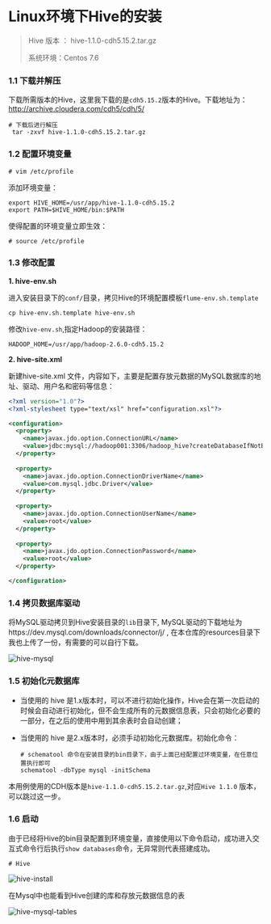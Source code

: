# Linux环境下Hive的安装

> Hive 版本 ： hive-1.1.0-cdh5.15.2.tar.gz
>
> 系统环境：Centos 7.6

### 1.1 下载并解压

下载所需版本的Hive，这里我下载的是`cdh5.15.2`版本的Hive。下载地址为：http://archive.cloudera.com/cdh5/cdh/5/

```shell
# 下载后进行解压
 tar -zxvf hive-1.1.0-cdh5.15.2.tar.gz
```

### 1.2 配置环境变量

```shell
# vim /etc/profile
```

添加环境变量：

```shell
export HIVE_HOME=/usr/app/hive-1.1.0-cdh5.15.2
export PATH=$HIVE_HOME/bin:$PATH
```

使得配置的环境变量立即生效：

```shell
# source /etc/profile
```

### 1.3 修改配置

**1. hive-env.sh**

进入安装目录下的`conf/`目录，拷贝Hive的环境配置模板`flume-env.sh.template`

```shell
cp hive-env.sh.template hive-env.sh
```

修改`hive-env.sh`,指定Hadoop的安装路径：

```shell
HADOOP_HOME=/usr/app/hadoop-2.6.0-cdh5.15.2
```

**2. hive-site.xml**

新建hive-site.xml 文件，内容如下，主要是配置存放元数据的MySQL数据库的地址、驱动、用户名和密码等信息：

```xml
<?xml version="1.0"?>
<?xml-stylesheet type="text/xsl" href="configuration.xsl"?>

<configuration>
  <property>
    <name>javax.jdo.option.ConnectionURL</name>
    <value>jdbc:mysql://hadoop001:3306/hadoop_hive?createDatabaseIfNotExist=true</value>
  </property>
  
  <property>
    <name>javax.jdo.option.ConnectionDriverName</name>
    <value>com.mysql.jdbc.Driver</value>
  </property>
  
  <property>
    <name>javax.jdo.option.ConnectionUserName</name>
    <value>root</value>
  </property>
  
  <property>
    <name>javax.jdo.option.ConnectionPassword</name>
    <value>root</value>
  </property>

</configuration>
```



### 1.4 拷贝数据库驱动

将MySQL驱动拷贝到Hive安装目录的`lib`目录下, MySQL驱动的下载地址为https://dev.mysql.com/downloads/connector/j/  , 在本仓库的resources目录下我也上传了一份，有需要的可以自行下载。

![hive-mysql](D:\BigData-Notes\pictures\hive-mysql.png)



### 1.5 初始化元数据库

+ 当使用的 hive 是1.x版本时，可以不进行初始化操作，Hive会在第一次启动的时候会自动进行初始化，但不会生成所有的元数据信息表，只会初始化必要的一部分，在之后的使用中用到其余表时会自动创建；

+ 当使用的 hive 是2.x版本时，必须手动初始化元数据库。初始化命令：

  ```shell
  # schematool 命令在安装目录的bin目录下，由于上面已经配置过环境变量，在任意位置执行即可
  schematool -dbType mysql -initSchema
  ```

本用例使用的CDH版本是`hive-1.1.0-cdh5.15.2.tar.gz`,对应`Hive 1.1.0` 版本，可以跳过这一步。

### 1.6 启动

由于已经将Hive的bin目录配置到环境变量，直接使用以下命令启动，成功进入交互式命令行后执行`show databases`命令，无异常则代表搭建成功。

```shell
# Hive
```

![hive-install](D:\BigData-Notes\pictures\hive-install-2.png)

在Mysql中也能看到Hive创建的库和存放元数据信息的表

![hive-mysql-tables](D:\BigData-Notes\pictures\hive-mysql-tables.png)